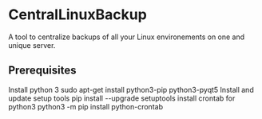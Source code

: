 # CentralLinuxBackup
A tool to centralize backups of all your Linux environements on one and unique server.

## Prerequisites
Install python 3
sudo apt-get install python3-pip python3-pyqt5
Install and update setup tools
pip install --upgrade setuptools
install crontab for python3
python3 -m pip install python-crontab


